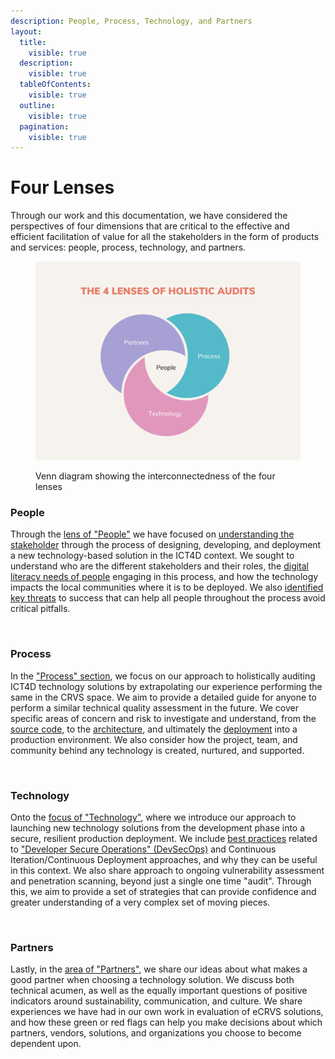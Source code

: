 ```yaml
---
description: People, Process, Technology, and Partners
layout:
  title:
    visible: true
  description:
    visible: true
  tableOfContents:
    visible: true
  outline:
    visible: true
  pagination:
    visible: true
---
```


# Four Lenses&#x20;

Through our work and this documentation, we have considered the perspectives of four dimensions that are critical to the effective and efficient facilitation of value for all the stakeholders in the form of products and services: people, process, technology, and partners.

<figure><img src=".gitbook/assets/Marketing Relationship Infographic Venn Diagram Graph (1).png" alt=""><figcaption><p>Venn diagram showing the interconnectedness of the four lenses</p></figcaption></figure>

### People

Through the [lens of "People"](readme/who-we-aim-to-help.md) we have focused on [understanding the stakeholder](people/foundations.md) through the process of designing, developing, and deployment a new technology-based solution in the ICT4D context. We sought to understand who are the different stakeholders and their roles, the [digital literacy needs of people](people/foundations.md) engaging in this process, and how the technology impacts the local communities where it is to be deployed. We also [identified key threats](people/threats-to-success.md) to success that can help all people throughout the process avoid critical pitfalls.

<figure><img src="https://images.unsplash.com/photo-1552581234-26160f608093?crop=entropy&#x26;cs=srgb&#x26;fm=jpg&#x26;ixid=M3wxOTcwMjR8MHwxfHNlYXJjaHw3fHxwZW9wbGUlMjB3b3JraW5nfGVufDB8fHx8MTcxNTY1MDAwNHww&#x26;ixlib=rb-4.0.3&#x26;q=85" alt=""><figcaption></figcaption></figure>

### Process

In the ["Process" section](process/holistic-audits-for-ict4d.md), we focus on our approach to holistically auditing ICT4D technology solutions by extrapolating our experience performing the same in the CRVS space. We aim to provide a detailed guide for anyone to perform a similar technical quality assessment in the future. We cover specific areas of concern and risk to investigate and understand, from the [source code](process/audit-components-steps-and-timeline/source-code-security.md), to the [architecture](process/audit-components-steps-and-timeline/application-architecture.md), and ultimately the [deployment](process/audit-components-steps-and-timeline/devsecops.md) into a production environment. We also consider how the project, team, and community behind any technology is created, nurtured, and supported.

<figure><img src="https://images.unsplash.com/photo-1587440871875-191322ee64b0?crop=entropy&#x26;cs=srgb&#x26;fm=jpg&#x26;ixid=M3wxOTcwMjR8MHwxfHNlYXJjaHwxfHxwcm9jZXNzfGVufDB8fHx8MTcxNTU3MTUxNnww&#x26;ixlib=rb-4.0.3&#x26;q=85" alt=""><figcaption></figcaption></figure>

### Technology

Onto the [focus of "Technology"](technology/on-launching-technology.md), where we introduce our approach to launching new technology solutions from the development phase into a secure, resilient production deployment. We include [best practices](technology/beauty-and-flaws-of-architecture.md) related to ["Developer Secure Operations" (DevSecOps)](technology/development-and-secure-operations.md) and Continuous Iteration/Continuous Deployment approaches, and why they can be useful in this context. We also share approach to ongoing vulnerability assessment and penetration scanning, beyond just a single one time "audit". Through this, we aim to provide a set of strategies that can provide confidence and greater understanding of a very complex set of moving pieces.

<figure><img src="https://images.unsplash.com/photo-1423666639041-f56000c27a9a?crop=entropy&#x26;cs=srgb&#x26;fm=jpg&#x26;ixid=M3wxOTcwMjR8MHwxfHNlYXJjaHwxMHx8dGVjaG5vbG9neSUyMGRvY3RvcnxlbnwwfHx8fDE3MTU2NTAwNDl8MA&#x26;ixlib=rb-4.0.3&#x26;q=85" alt=""><figcaption></figcaption></figure>

### Partners

Lastly, in the [area of "Partners"](partners/evaluating-partners-holistically.md), we share our ideas about what makes a good partner when choosing a technology solution. We discuss both technical acumen, as well as the equally important questions of positive indicators around sustainability, communication, and culture. We share experiences we have had in our own work in evaluation of eCRVS solutions, and how these green or red flags can help you make decisions about which partners, vendors, solutions, and organizations you choose to become dependent upon.

<figure><img src="https://images.unsplash.com/photo-1600880292089-90a7e086ee0c?crop=entropy&#x26;cs=srgb&#x26;fm=jpg&#x26;ixid=M3wxOTcwMjR8MHwxfHNlYXJjaHwxfHxwYXJ0bmVyc3xlbnwwfHx8fDE3MTU2NTAwNjJ8MA&#x26;ixlib=rb-4.0.3&#x26;q=85" alt=""><figcaption></figcaption></figure>

